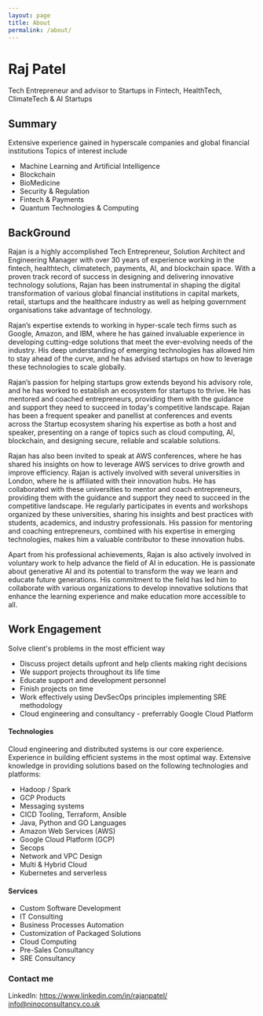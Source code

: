```yaml
---
layout: page
title: About
permalink: /about/
---
```


# Raj Patel
Tech Entrepreneur and advisor to Startups in Fintech, HealthTech, ClimateTech & AI Startups

## Summary

Extensive experience gained in hyperscale companies and global financial institutions 
Topics of interest include 
* Machine Learning and Artificial Intelligence
* Blockchain
* BioMedicine 
* Security & Regulation
* Fintech & Payments
* Quantum Technologies & Computing


## BackGround
Rajan is a highly accomplished Tech Entrepreneur,  Solution Architect and Engineering Manager with over 30  years of experience working in the fintech, healthtech, climatetech, payments, AI, and blockchain space. With a proven track record of success in designing and delivering innovative technology solutions, Rajan has been instrumental in shaping the digital transformation of various global financial institutions in capital markets, retail, startups and the healthcare industry as well as helping government organisations take advantage of technology.

Rajan’s expertise extends to working in hyper-scale tech firms such as Google, Amazon, and IBM, where he has gained invaluable experience in developing cutting-edge solutions that meet the ever-evolving needs of the industry. His deep understanding of emerging technologies has allowed him to stay ahead of the curve, and he has advised startups on how to leverage these technologies to scale globally.

Rajan’s passion for helping startups grow extends beyond his advisory role, and he has worked to establish an ecosystem for startups to thrive. He has mentored and coached entrepreneurs, providing them with the guidance and support they need to succeed in today's competitive landscape.  Rajan has been a frequent speaker and panellist at conferences and events across the Startup ecosystem sharing his expertise as both a host and speaker, presenting on a range of topics such as cloud computing, AI, blockchain, and designing secure, reliable and scalable solutions. 

Rajan has also been invited to speak at AWS conferences, where he has shared his insights on how to leverage AWS services to drive growth and improve efficiency.
Rajan is actively involved with several universities in London, where he is affiliated with their innovation hubs. He has collaborated with these universities to mentor and coach entrepreneurs, providing them with the guidance and support they need to succeed in the competitive landscape.  He regularly participates in events and workshops organized by these universities, sharing his insights and best practices with students, academics, and industry professionals. His passion for mentoring and coaching entrepreneurs, combined with his expertise in emerging technologies, makes him a valuable contributor to these innovation hubs.

Apart from his professional achievements, Rajan is also actively involved in voluntary work to help advance the field of AI in education. He is passionate about generative AI and its potential to transform the way we learn and educate future generations. His commitment to the field has led him to collaborate with various organizations to develop innovative solutions that enhance the learning experience and make education more accessible to all.

## Work Engagement 

Solve client's problems in the most efficient way
* Discuss project details upfront and help clients making right decisions
* We support projects throughout its life time
* Educate support and development personnel
* Finish projects on time
* Work effectively using DevSecOps principles implementing SRE methodology
* Cloud engineering and consultancy - preferrably Google Cloud Platform
 
#### Technologies

Cloud engineering and distributed systems is our core experience. Experience in building efficient systems in the most optimal way. Extensive knowledge in providing solutions based on the following technologies and platforms:

* Hadoop / Spark
* GCP Products
* Messaging systems
* CICD Tooling, Terraform, Ansible
* Java, Python and GO Languages
* Amazon Web Services (AWS)
* Google Cloud Platform (GCP)
* Secops
* Network and VPC Design
* Multi & Hybrid Cloud
* Kubernetes and serverless

#### Services

* Custom Software Development
* IT Consulting
* Business Processes Automation
* Customization of Packaged Solutions
* Cloud Computing
* Pre-Sales Consultancy
* SRE Consultancy

### Contact me

LinkedIn: https://www.linkedin.com/in/rajanpatel/ 
[info@ninoconsultancy.co.uk](info@ninoconsultancy.co.uk)
